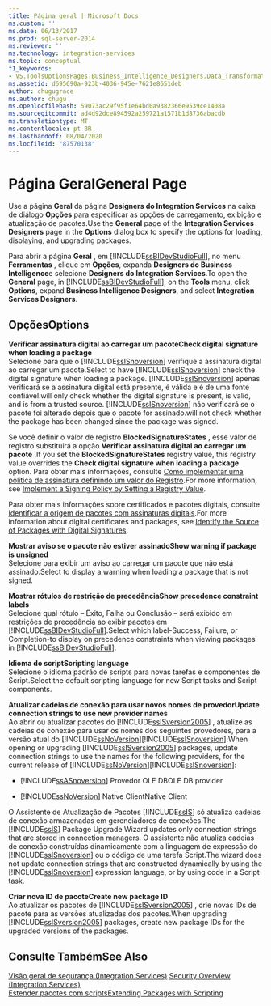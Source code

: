 ```yaml
---
title: Página geral | Microsoft Docs
ms.custom: ''
ms.date: 06/13/2017
ms.prod: sql-server-2014
ms.reviewer: ''
ms.technology: integration-services
ms.topic: conceptual
f1_keywords:
- VS.ToolsOptionsPages.Business_Intelligence_Designers.Data_Transformation_Designers.General
ms.assetid: d695690a-923b-4036-945e-7621e8651deb
author: chugugrace
ms.author: chugu
ms.openlocfilehash: 59073ac29f95f1e64bd0a9382366e9539ce1408a
ms.sourcegitcommit: ad4d92dce894592a259721a1571b1d8736abacdb
ms.translationtype: MT
ms.contentlocale: pt-BR
ms.lasthandoff: 08/04/2020
ms.locfileid: "87570138"
---
```

# <a name="general-page"></a><span data-ttu-id="b9ca6-102">Página Geral</span><span class="sxs-lookup"><span data-stu-id="b9ca6-102">General Page</span></span>
  <span data-ttu-id="b9ca6-103">Use a página **Geral** da página **Designers do Integration Services** na caixa de diálogo **Opções** para especificar as opções de carregamento, exibição e atualização de pacotes.</span><span class="sxs-lookup"><span data-stu-id="b9ca6-103">Use the **General** page of the **Integration Services Designers** page in the **Options** dialog box to specify the options for loading, displaying, and upgrading packages.</span></span>  
  
 <span data-ttu-id="b9ca6-104">Para abrir a página **Geral** , em [!INCLUDE[ssBIDevStudioFull](../includes/ssbidevstudiofull-md.md)], no menu **Ferramentas** , clique em **Opções**, expanda **Designers do Business Intelligence**e selecione **Designers do Integration Services**.</span><span class="sxs-lookup"><span data-stu-id="b9ca6-104">To open the **General** page, in [!INCLUDE[ssBIDevStudioFull](../includes/ssbidevstudiofull-md.md)], on the **Tools** menu, click **Options**, expand **Business Intelligence Designers**, and select **Integration Services Designers**.</span></span>  
  
## <a name="options"></a><span data-ttu-id="b9ca6-105">Opções</span><span class="sxs-lookup"><span data-stu-id="b9ca6-105">Options</span></span>  
 <span data-ttu-id="b9ca6-106">**Verificar assinatura digital ao carregar um pacote**</span><span class="sxs-lookup"><span data-stu-id="b9ca6-106">**Check digital signature when loading a package**</span></span>  
 <span data-ttu-id="b9ca6-107">Selecione para que o [!INCLUDE[ssISnoversion](../includes/ssisnoversion-md.md)] verifique a assinatura digital ao carregar um pacote.</span><span class="sxs-lookup"><span data-stu-id="b9ca6-107">Select to have [!INCLUDE[ssISnoversion](../includes/ssisnoversion-md.md)] check the digital signature when loading a package.</span></span> [!INCLUDE[ssISnoversion](../includes/ssisnoversion-md.md)] <span data-ttu-id="b9ca6-108">apenas verificará se a assinatura digital está presente, é válida e é de uma fonte confiável.</span><span class="sxs-lookup"><span data-stu-id="b9ca6-108">will only check whether the digital signature is present, is valid, and is from a trusted source.</span></span> [!INCLUDE[ssISnoversion](../includes/ssisnoversion-md.md)] <span data-ttu-id="b9ca6-109">não verificará se o pacote foi alterado depois que o pacote for assinado.</span><span class="sxs-lookup"><span data-stu-id="b9ca6-109">will not check whether the package has been changed since the package was signed.</span></span>  
  
 <span data-ttu-id="b9ca6-110">Se você definir o valor de registro **BlockedSignatureStates** , esse valor de registro substituirá a opção **Verificar assinatura digital ao carregar um pacote** .</span><span class="sxs-lookup"><span data-stu-id="b9ca6-110">If you set the **BlockedSignatureStates** registry value, this registry value overrides the **Check digital signature when loading a package** option.</span></span> <span data-ttu-id="b9ca6-111">Para obter mais informações, consulte [Como implementar uma política de assinatura definindo um valor do Registro](implement-a-signing-policy-by-setting-a-registry-value.md).</span><span class="sxs-lookup"><span data-stu-id="b9ca6-111">For more information, see [Implement a Signing Policy by Setting a Registry Value](implement-a-signing-policy-by-setting-a-registry-value.md).</span></span>  
  
 <span data-ttu-id="b9ca6-112">Para obter mais informações sobre certificados e pacotes digitais, consulte [Identificar a origem de pacotes com assinaturas digitais](security/identify-the-source-of-packages-with-digital-signatures.md).</span><span class="sxs-lookup"><span data-stu-id="b9ca6-112">For more information about digital certificates and packages, see [Identify the Source of Packages with Digital Signatures](security/identify-the-source-of-packages-with-digital-signatures.md).</span></span>  
  
 <span data-ttu-id="b9ca6-113">**Mostrar aviso se o pacote não estiver assinado**</span><span class="sxs-lookup"><span data-stu-id="b9ca6-113">**Show warning if package is unsigned**</span></span>  
 <span data-ttu-id="b9ca6-114">Selecione para exibir um aviso ao carregar um pacote que não está assinado.</span><span class="sxs-lookup"><span data-stu-id="b9ca6-114">Select to display a warning when loading a package that is not signed.</span></span>  
  
 <span data-ttu-id="b9ca6-115">**Mostrar rótulos de restrição de precedência**</span><span class="sxs-lookup"><span data-stu-id="b9ca6-115">**Show precedence constraint labels**</span></span>  
 <span data-ttu-id="b9ca6-116">Selecione qual rótulo – Êxito, Falha ou Conclusão – será exibido em restrições de precedência ao exibir pacotes em [!INCLUDE[ssBIDevStudioFull](../includes/ssbidevstudiofull-md.md)].</span><span class="sxs-lookup"><span data-stu-id="b9ca6-116">Select which label-Success, Failure, or Completion-to display on precedence constraints when viewing packages in [!INCLUDE[ssBIDevStudioFull](../includes/ssbidevstudiofull-md.md)].</span></span>  
  
 <span data-ttu-id="b9ca6-117">**Idioma do script**</span><span class="sxs-lookup"><span data-stu-id="b9ca6-117">**Scripting language**</span></span>  
 <span data-ttu-id="b9ca6-118">Selecione o idioma padrão de scripts para novas tarefas e componentes de Script.</span><span class="sxs-lookup"><span data-stu-id="b9ca6-118">Select the default scripting language for new Script tasks and Script components.</span></span>  
  
 <span data-ttu-id="b9ca6-119">**Atualizar cadeias de conexão para usar novos nomes de provedor**</span><span class="sxs-lookup"><span data-stu-id="b9ca6-119">**Update connection strings to use new provider names**</span></span>  
 <span data-ttu-id="b9ca6-120">Ao abrir ou atualizar pacotes do [!INCLUDE[ssISversion2005](../includes/ssisversion2005-md.md)] , atualize as cadeias de conexão para usar os nomes dos seguintes provedores, para a versão atual do [!INCLUDE[ssNoVersion](../includes/ssnoversion-md.md)][!INCLUDE[ssISnoversion](../includes/ssisnoversion-md.md)]:</span><span class="sxs-lookup"><span data-stu-id="b9ca6-120">When opening or upgrading [!INCLUDE[ssISversion2005](../includes/ssisversion2005-md.md)] packages, update connection strings to use the names for the following providers, for the current release of [!INCLUDE[ssNoVersion](../includes/ssnoversion-md.md)][!INCLUDE[ssISnoversion](../includes/ssisnoversion-md.md)]:</span></span>  
  
-   [!INCLUDE[ssASnoversion](../includes/ssasnoversion-md.md)] <span data-ttu-id="b9ca6-121">Provedor OLE DB</span><span class="sxs-lookup"><span data-stu-id="b9ca6-121">OLE DB provider</span></span>  
  
-   [!INCLUDE[ssNoVersion](../includes/ssnoversion-md.md)] <span data-ttu-id="b9ca6-122">Native Client</span><span class="sxs-lookup"><span data-stu-id="b9ca6-122">Native Client</span></span>  
  
 <span data-ttu-id="b9ca6-123">O Assistente de Atualização de Pacotes [!INCLUDE[ssIS](../includes/ssis-md.md)] só atualiza cadeias de conexão armazenadas em gerenciadores de conexões.</span><span class="sxs-lookup"><span data-stu-id="b9ca6-123">The [!INCLUDE[ssIS](../includes/ssis-md.md)] Package Upgrade Wizard updates only connection strings that are stored in connection managers.</span></span> <span data-ttu-id="b9ca6-124">O assistente não atualiza cadeias de conexão construídas dinamicamente com a linguagem de expressão do [!INCLUDE[ssISnoversion](../includes/ssisnoversion-md.md)] ou o código de uma tarefa Script.</span><span class="sxs-lookup"><span data-stu-id="b9ca6-124">The wizard does not update connection strings that are constructed dynamically by using the [!INCLUDE[ssISnoversion](../includes/ssisnoversion-md.md)] expression language, or by using code in a Script task.</span></span>  
  
 <span data-ttu-id="b9ca6-125">**Criar nova ID de pacote**</span><span class="sxs-lookup"><span data-stu-id="b9ca6-125">**Create new package ID**</span></span>  
 <span data-ttu-id="b9ca6-126">Ao atualizar os pacotes de [!INCLUDE[ssISversion2005](../includes/ssisversion2005-md.md)] , crie novas IDs de pacote para as versões atualizadas dos pacotes.</span><span class="sxs-lookup"><span data-stu-id="b9ca6-126">When upgrading [!INCLUDE[ssISversion2005](../includes/ssisversion2005-md.md)] packages, create new package IDs for the upgraded versions of the packages.</span></span>  
  
## <a name="see-also"></a><span data-ttu-id="b9ca6-127">Consulte Também</span><span class="sxs-lookup"><span data-stu-id="b9ca6-127">See Also</span></span>  
 <span data-ttu-id="b9ca6-128">[Visão geral de segurança &#40;Integration Services&#41;](security/security-overview-integration-services.md) </span><span class="sxs-lookup"><span data-stu-id="b9ca6-128">[Security Overview &#40;Integration Services&#41;](security/security-overview-integration-services.md) </span></span>  
 [<span data-ttu-id="b9ca6-129">Estender pacotes com scripts</span><span class="sxs-lookup"><span data-stu-id="b9ca6-129">Extending Packages with Scripting</span></span>](extending-packages-scripting/extending-packages-with-scripting.md)  
  
  
